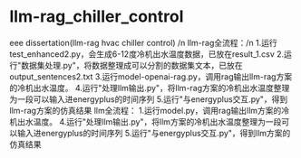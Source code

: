 # llm-rag_chiller_control
eee dissertation(llm-rag hvac chiller control) /n
llm-rag全流程：/n
1.运行test_enhanced2.py，会生成6-12度冷机出水温度数据，已放在result_1.csv
2.运行"数据集处理.py"，将数据整理成可以分割的数据集文本，已放在output_sentences2.txt
3.运行model-openai-rag.py，调用rag输出llm-rag方案的冷机出水温度。
4.运行"处理llm输出.py"，将llm-rag方案的冷机出水温度整理为一段可以输入进energyplus的时间序列
5.运行"与energyplus交互.py"，得到llm-rag方案的仿真结果
llm全流程：
1.运行model.py，调用rag输出llm方案的冷机出水温度。
4.运行"处理llm输出.py"，将llm方案的冷机出水温度整理为一段可以输入进energyplus的时间序列
5.运行"与energyplus交互.py"，得到llm方案的仿真结果
